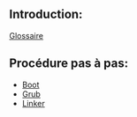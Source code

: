 ## Introduction:

[Glossaire][1]  

## Procédure pas à pas:

* [Boot][2]  
* [Grub][3]  
* [Linker][4]  

[1]: /docs/GLOSSAIRE.md
[2]: /docs/walkthrough_boot.md
[3]: /docs/walkthrough_grub.md
[4]: /docs/walkthrough_linker.md